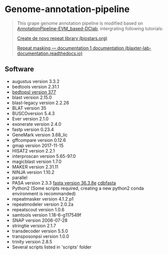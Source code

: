 # Genome-annotation-pipeline

> This grape genome annotation pipeline is modified based on [AnnotationPipeline-EVM_based-DClab](https://github.com/andreaminio/AnnotationPipeline-EVM_based-DClab), intergrating following tutorials:
>
> [Create de novo repeat library (biostars.org)](https://www.biostars.org/p/411101/)
>
> [Repeat masking — documentation 1 documentation (blaxter-lab-documentation.readthedocs.io)](https://blaxter-lab-documentation.readthedocs.io/en/latest/repeat-masking.html)

## Software

* augustus version 3.3.2
* bedtools version 2.31.1
* [bedtopsl version 377](https://anaconda.org/bioconda/ucsc-bedtopsl)
* blast version 2.15.0
* blast-legacy version 2.2.26
* BLAT version 35
* BUSCOversion 5.4.3
* Ever version 2.1.0
* exonerate version 2.4.0
* fastp version 0.23.4
* GeneMark version 3.68_lic
* gffcompare version 0.12.6
* gmap version 2017-11-15
* HISAT2 version 2.2.1
* interproscan version 5.65-97.0
* magicblast version 1.7.0
* MAKER version 2.31.11
* NINJA version 1.10.2
* parallel
* PASA version 2.3.3
[fasta version 36.3.8e](https://anaconda.org/BioBuilds/fasta) 
[cdbfasta](https://github.com/gpertea/cdbfasta)
* Python2 (Some scripts required, creating a new python2 conda environment is recommanded)
* repeatmasker  version 4.1.2.p1
* repeatmodeler version 2.0.2a
* repeatscout version 1.0.6
* samtools version 1.18-6-g117549f
* SNAP version 2006-07-28
* stringtie version 2.1.7
* transdecoder version 5.5.0
* transposonpsi version 1.0.0
* trinity version 2.8.5
* Several scripts listed in 'scripts' folder

